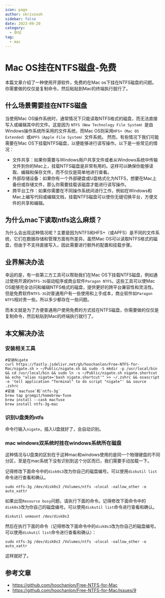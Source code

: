 ```yaml
---
icon: page
author: xkrivzooh
sidebar: false
date: 2023-09-20
category:
  - 杂记
tag:
  - mac
---
```


# Mac OS挂在NTFS磁盘-免费

本篇文章介绍了一种使用开源软件，免费的在Mac os下挂在NTFS磁盘的问题。你需要做的仅仅是复制命令，然后粘贴到Mac的终端执行就行了。

## 什么场景需要挂在NTFS磁盘

当使用Mac OS操作系统时，通常情况下只能读取NTFS格式的磁盘，而无法直接写入或编辑其中的文件。这是因为
`NTFS（New Technology File System）`是由Windows操作系统所采用的文件系统，而Mac OS则采用`HFS+（Mac OS Extended）`或`APFS（Apple File System）`文件系统。
然而，有些情况下我们可能需要在Mac OS下挂载NTFS磁盘，以便能够进行读写操作。以下是一些常见的情况：

- 文件共享：如果你需要与Windows用户共享文件或者从Windows系统中传输文件到你的Mac上，挂载NTFS磁盘是非常有用的。这样可以确保你能够读取、编辑和保存文件，而不仅仅是简单地进行查看。
- 外部存储设备：如果你有一个外部硬盘或U盘格式化为NTFS，想要在Mac上备份或存储文件，那么你需要挂载该磁盘才能进行读写操作。
- 跨平台工作：如果你需要在不同操作系统间进行工作，例如在Windows和Mac上编写代码或编辑文档，挂载NTFS磁盘可以使你无缝切换平台，方便文件的共享和编辑。

## 为什么mac下读取ntfs这么麻烦？

为什么会出现这种情况呢？主要是因为NTFS和HFS+（或APFS）是不同的文件系统，它们在数据存储和管理方面有所差异。虽然Mac OS可以读取NTFS格式的磁盘，但由于不支持直接写入，因此需要进行额外的配置和挂载步骤。

## 业界解决办法

幸运的是，有一些第三方工具可以帮助我们在Mac OS下挂载NTFS磁盘，例如通过使用开源的`NTFS-3G`驱动程序或商业软件`Paragon NTFS`。这些工具可以使Mac OS能够完全访问和编辑NTFS格式的磁盘，提供更好的跨平台兼容性和灵活性。
但是免费软件`NTFS-3G`对普通用户有一些使用和上手成本，商业软件如`Paragon NTFS`相对贵一些。所以多少都存在一些问题。

而本文就是为了方便普通用户使用免费的方式挂在NTFS磁盘，你需要做的仅仅是复制命令，然后粘贴到Mac的终端执行就行了。

## 本文解决办法

### 安装相关工具

```shell
#安装Nigate
curl https://fastly.jsdelivr.net/gh/hoochanlon/Free-NTFS-for-Mac/nigate.sh > ~/Public/nigate.sh && sudo -S mkdir -p /usr/local/bin && cd /usr/local/bin && sudo ln -s ~/Public/nigate.sh nigate.shortcut && echo "alias nigate='bash nigate.shortcut'" >> ~/.zshrc && osascript -e 'tell application "Terminal" to do script "nigate"' && source .zshrc
#安装 `macfuse`和`ntfs-3g`
brew tap gromgit/homebrew-fuse
brew install --cask macfuse
brew install ntfs-3g-mac
```

### 识别U盘类的ntfs

命令行输入`nigate`，插入U盘就好了，会自动识别。


### mac windows双系统时挂在windows系统所在磁盘

这种情况与U盘类的区别在于这种mac和windows使用的是同一个物理硬盘的不同分区，至是在mac系统下没有识别到这个分区而已，我们需要手动加载一下。

记得修改下面命令中的`disk0s3`改为你自己的磁盘编号。可以使用`diskutil list`命令进行查看和确认。

```shell
sudo ntfs-3g /dev/disk0s3 /Volumes/ntfs -olocal -oallow_other -o auto_xattr
```

如果出现`Resource busy`问题，请执行下面的命令。记得修改下面命令中的`disk0s3`改为你自己的磁盘编号。可以使用`diskutil list`命令进行查看和确认。
```shell
diskutil unmount /dev/disk0s3
```
然后在执行下面的命令（记得修改下面命令中的`disk0s3`改为你自己的磁盘编号。可以使用`diskutil list`命令进行查看和确认）：

```shell
sudo ntfs-3g /dev/disk0s3 /Volumes/ntfs -olocal -oallow_other -o auto_xattr
```

这样就好了。

## 参考文章

- https://github.com/hoochanlon/Free-NTFS-for-Mac
- https://github.com/hoochanlon/Free-NTFS-for-Mac/issues/9

<!-- @include: ../scaffolds/post_footer.md -->